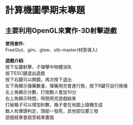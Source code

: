 # 計算機圖學期末專題
## 主要利用OpenGL來實作-3D射擊遊戲
**使用套件:**<br>
FreeGlut、glm、glew、stb-master(材質導入)<br>

**遊戲介紹:**<br>
按下左鍵射擊，子彈擊中物體消失<br>
按下ESC鍵退出遊戲<br>
按下右鍵可以開鏡，再次按下退出<br>
左下角顯示彈藥數量，彈藥用完會進行換，按下R鍵可自行換彈<br>
左上角顯示分數，打倒敵人會加10分<br>
右上角顯示時間，時間用完遊戲結束<br>
打破箱子可以增加秒數，箱子會在地圖上隨機生成<br>
敵人有爆頭判定，頭部一發死，其他部位要三發<br>
遊戲結束會跳至結束畫面<br>


